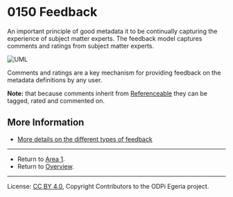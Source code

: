 <!-- SPDX-License-Identifier: CC-BY-4.0 -->
<!-- Copyright Contributors to the ODPi Egeria project. -->

# 0150 Feedback

An important principle of good metadata it to be continually
capturing the experience of subject matter experts.
The feedback model captures comments and ratings from subject matter experts.

![UML](0150-Feedback.png#pagewidth)

Comments and ratings are a key mechanism for providing
feedback on the metadata definitions by any user.  

**Note:** that because comments inherit from [Referenceable](0010-Base-Model.md) they can be tagged, rated and commented on.

## More Information

* [More details on the different types of feedback](../../../open-metadata-implementation/access-services/docs/concepts/feedback)

----

* Return to [Area 1](Area-1-models.md).
* Return to [Overview](.).

----
License: [CC BY 4.0](https://creativecommons.org/licenses/by/4.0/),
Copyright Contributors to the ODPi Egeria project.
